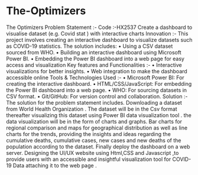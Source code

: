 # The-Optimizers

The Optimizers
Problem Statement :-
 Code :-HX2537
Create a dashboard to visualise dataset (e.g. Covid stat ) with interactive charts 
Innovation :- 
This project involves creating an interactive dashboard to visualize datasets such as COVID-19 statistics. The solution includes:
•	Using a CSV dataset sourced from WHO.
•	Building an interactive dashboard using Microsoft Power BI.
•	Embedding the Power BI dashboard into a web page for easy access and visualization
Key features and Functionalities :-
•	Interactive visualizations for better insights.
•	Web integration to make the dashboard accessible online
Tools & Technologies Used :-
•	Microsoft Power BI: For creating the interactive dashboard.
•	HTML/CSS/JavaScript: For embedding the Power BI dashboard into a web page.
•	WHO: For sourcing datasets in CSV format.
•	Git/GitHub: For version control and collaboration.
Solution :-
The solution for the problem statement includes.
Downloading a dataset from World Health Organization . The dataset will be in the Csv format thereafter visualizing this dataset using Power BI data visualization tool . the data visualization will be in the form of charts and graphs. Bar charts for regional comparison and  maps for geographical distribution as well as line charts for the trends, providing the insights and ideas regarding the cumulative deaths, cumulative cases, new cases and new deaths of the population according to the dataset.
Finally deploy the dashboard on a web server. Designing the UI/UX website using Html,CSS and Javascript ,to provide users with an accessible and insightful visualization tool for COVID-19 Data attaching it to the web page .


